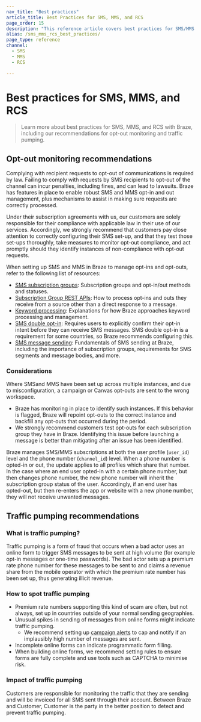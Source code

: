 ```yaml
---
nav_title: "Best practices"
article_title: Best Practices for SMS, MMS, and RCS 
page_order: 15
description: "This reference article covers best practices for SMS/MMS."
alias: /sms_mms_rcs_best_practices/
page_type: reference
channel:
  - SMS
  - MMS
  - RCS
  
---
```


# Best practices for SMS, MMS, and RCS 

> Learn more about best practices for SMS, MMS, and RCS with Braze, including our recommendations for opt-out monitoring and traffic pumping.

## Opt-out monitoring recommendations

Complying with recipient requests to opt-out of communications is required by law. Failing to comply with requests by SMS recipients to opt-out of the channel can incur penalties, including fines, and can lead to lawsuits. Braze has features in place to enable robust SMS and MMS opt-in and out management, plus mechanisms to assist in making sure requests are correctly processed.

Under their subscription agreements with us, our customers are solely responsible  for their compliance with applicable law in their use of our services. Accordingly, we strongly recommend that customers pay close attention to correctly configuring their SMS set-up, and that they test those set-ups thoroughly, take measures to monitor opt-out compliance, and act promptly should they identify instances of non-compliance with opt-out requests.

When setting up SMS and MMS in Braze to manage opt-ins and opt-outs, refer to the following list of resources:
* [SMS subscription groups]({{site.baseurl}}/sms_rcs_subscription_groups/): Subscription groups and opt-in/out methods and statuses.
* [Subscription Group REST APIs]({{site.baseurl}}/api/endpoints/subscription_groups): How to process opt-ins and outs they receive from a source other than a direct response to a message.
* [Keyword processing]({{site.baseurl}}/user_guide/message_building_by_channel/sms_mms_rcs/keywords/): Explanations for how Braze approaches keyword processing and management.
* [SMS double opt-in]({{site.baseurl}}/user_guide/message_building_by_channel/sms_mms_rcs/keywords/double_opt_in/): Requires users to explicitly confirm their opt-in intent before they can receive SMS messages. SMS double opt-in is a requirement for some countries, so Braze recommends configuring this.
* [SMS message sending]({{site.baseurl}}/sending_phone_numbers/): Fundamentals of SMS sending at Braze, including the importance of subscription groups, requirements for SMS segments and message bodies, and more.

### Considerations

Where SMSand MMS have been set up across multiple instances, and due to misconfiguration, a campaign or Canvas opt-outs are sent to the wrong workspace.

* Braze has monitoring in place to identify such instances. If this behavior is flagged, Braze will repoint opt-outs to the correct instance and backfill any opt-outs that occurred during the period.
* We strongly recommend customers test opt-outs for each subscription group they have in Braze. Identifying this issue before launching a message is better than mitigating after an issue has been identified.

Braze manages SMS/MMS subscriptions at both the user profile (`user_id`) level and the phone number (`channel_id`) level. When a phone number is opted-in or out, the update applies to all profiles which share that number. In the case where an end user opted-in with a certain phone number, but then changes phone number, the new phone number will inherit the subscription group status of the user. Accordingly, if an end user has opted-out, but then re-enters the app or website with a new phone number, they will not receive unwanted messages.

## Traffic pumping recommendations

### What is traffic pumping?

Traffic pumping is a form of fraud that occurs when a bad actor uses an online form to trigger SMS messages to be sent at high volume (for example opt-in messages or one-time passwords). The bad actor sets up a premium rate phone number for these messages to be sent to and claims a revenue share from the mobile operator with which the premium rate number has been set up, thus generating illicit revenue.

### How to spot traffic pumping

* Premium rate numbers supporting this kind of scam are often, but not always, set up in countries outside of your normal sending geographies.
* Unusual spikes in sending of messages from online forms might indicate traffic pumping.
    * We recommend setting up [campaign alerts]({{site.baseurl}}/user_guide/engagement_tools/campaigns/managing_campaigns/campaign_alerts/) to cap and notify if an implausibly high number of messages are sent.
* Incomplete online forms can indicate programmatic form filling.
* When building online forms, we recommend setting rules to ensure forms are fully complete and use tools such as CAPTCHA to minimise risk.

### Impact of traffic pumping

Customers are responsible for monitoring the traffic that they are sending and will be invoiced for all SMS sent through their account. Between Braze and Customer, Customer is the party in the better position to detect and prevent traffic pumping.

